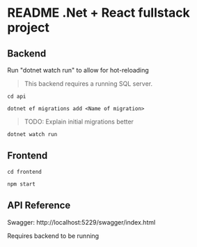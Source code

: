 # README .Net + React fullstack project



## Backend

Run "dotnet watch run" to allow for hot-reloading

> This backend requires a running SQL server.

```
cd api
```
```
dotnet ef migrations add <Name of migration>
```
> TODO: Explain initial migrations better
```
dotnet watch run
```

## Frontend

```
cd frontend
```
```
npm start
```

## API Reference

Swagger: http://localhost:5229/swagger/index.html
<p>Requires backend to be running</p>